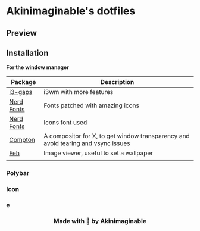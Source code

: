 # Akinimaginable's dotfiles

## Preview

## Installation

**For the window manager**

| Package                                                               | Description                                                                       |
|-----------------------------------------------------------------------|-----------------------------------------------------------------------------------|
| [i3-gaps](https://github.com/Airblader/i3)                            | i3wm with more features                                                           |
| [Nerd Fonts](https://github.com/ryanoasis/nerd-fonts)                 | Fonts patched with amazing icons                                                  |
| [Nerd Fonts](https://github.com/FortAwesome/Font-Awesome)             | Icons font used                                                                   |
| [Compton](https://github.com/chjj/compton)                            | A compositor for X, to get window transparency and avoid tearing and vsync issues |
| [Feh](https://github.com/derf/feh)                                    | Image viewer, useful to set a wallpaper                                           |
|                               |

### Polybar

### Icon

### e

<div align="center">

### Made with :sparkling_heart: by Akinimaginable

</div>

